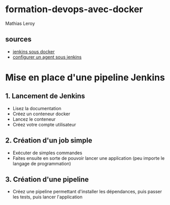 # formation-devops-avec-docker

Mathias Leroy

## sources
- [jenkins sous docker](https://www.jenkins.io/doc/book/installing/docker/)
- [configurer un agent sous jenkins](https://learn.microsoft.com/fr-fr/azure/developer/jenkins/scale-deployments-using-vm-agents?tabs=windows)

# Mise en place d'une pipeline Jenkins

## 1. Lancement de Jenkins

 - Lisez la documentation
 - Créez un conteneur docker
 - Lancez le conteneur
 - Créez votre compte utilisateur

## 2. Création d'un job simple

 - Exécuter de simples commandes
 - Faites ensuite en sorte de pouvoir lancer une application (peu importe le langage de programmation)

## 3. Création d'une pipeline 

 - Créez une pipeline permettant d'installer les dépendances, puis passer les tests, puis lancer l'application